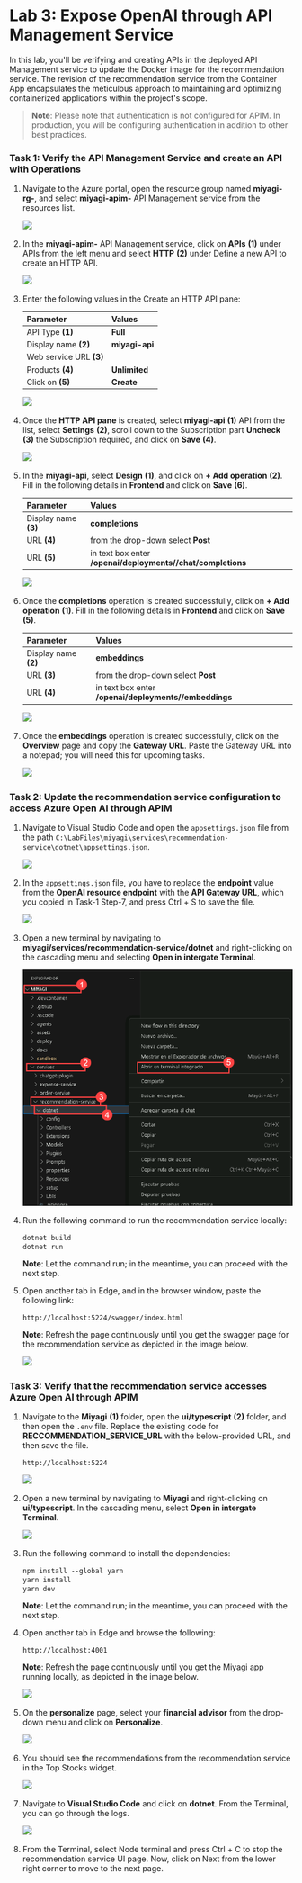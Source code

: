 # Lab 3: Expose OpenAI through API Management Service

In this lab, you'll be verifying and creating APIs in the deployed API Management service to update the Docker image for the recommendation service. The revision of the recommendation service from the Container App encapsulates the meticulous approach to maintaining and optimizing containerized applications within the project's scope.
 
   > **Note**: Please note that authentication is not configured for APIM. In production, you will be configuring authentication in addition to other best practices.

### Task 1: Verify the API Management Service and create an API with Operations

1. Navigate to the Azure portal, open the resource group named **miyagi-rg-<inject key="DeploymentID" enableCopy="false"/>**,  and select **miyagi-apim-<inject key="DeploymentID" enableCopy="false"/>** API Management service from the resources list.

   ![](./Media/lab3-t1-s1.png)

1. In the **miyagi-apim-<inject key="DeploymentID" enableCopy="false"/>** API Management service, click on **APIs** **(1)** under APIs from the left menu and select **HTTP** **(2)** under Define a new API to create an HTTP API.

   ![](./Media/lab3-t1-s2.png)

1. Enter the following values in the Create an HTTP API pane:
   
   | **Parameter**        | **Values**           | 
   | -------------------- | -------------------- | 
   | API Type **(1)**     | **Full**            | 
   | Display name **(2)** | **miyagi-api**       |
   | Web service URL **(3)** | **<inject key="OpenAIEndpoint" enableCopy="true"/>**   |
   | Products **(4)** | **Unlimited** |
   | Click on  **(5)** | **Create** |

   ![](./Media/api-create-new.png)

1. Once the **HTTP API pane** is created, select **miyagi-api** **(1)** API from the list, select **Settings** **(2)**, scroll down to the Subscription part **Uncheck** **(3)** the Subscription required, and click on **Save** **(4)**.

   ![](./Media/api-update.png)

1. In the **miyagi-api**, select **Design** **(1)**, and click on **+  Add operation** **(2)**. Fill in the following details in **Frontend** and click on **Save** **(6)**.

   | **Parameter**           | **Values**                                            | 
   | ------------------------| ------------------------------------------------------| 
   | Display name **(3)**    | **completions**                                       | 
   | URL **(4)**             | from the drop-down select **Post**                    |
   | URL **(5)**             | in text box enter **/openai/deployments/<inject key="CompletionModel" enableCopy="false"/>/chat/completions**  |

   ![](./Media/opertation-completions.png)

1. Once the **completions** operation is created successfully, click on **+  Add operation** **(1)**. Fill in the following details in **Frontend** and click on **Save** **(5)**.

   | **Parameter**           | **Values**                                            | 
   | ------------------------| ------------------------------------------------------| 
   | Display name **(2)**    | **embeddings**                                       | 
   | URL **(3)**             | from the drop-down select **Post**                    |
   | URL **(4)**             | in text box enter **/openai/deployments/<inject key="EmbeddingModel" enableCopy="false"/>/embeddings**  |

   ![](./Media/opertation-embeddings.png)

1. Once the **embeddings** operation is created successfully, click on the **Overview** page and copy the **Gateway URL**. Paste the Gateway URL into a notepad; you will need this for upcoming tasks.

   ![](./Media/gateway-url.png)
   
### Task 2: Update the recommendation service configuration to access Azure Open AI through APIM

1. Navigate to Visual Studio Code and open the `appsettings.json` file from the path `C:\LabFiles\miyagi\services\recommendation-service\dotnet\appsettings.json`.

   ![](./Media/lab3-t2-s1.png)

1. In the `appsettings.json` file, you have to replace the **endpoint** value from the **OpenAI resource endpoint** with the **API Gateway URL**, which you copied in Task-1 Step-7, and press Ctrl + S to save the file.

   ![](./Media/lab3-t2-s2.png)

1. Open a new terminal by navigating to **miyagi/services/recommendation-service/dotnet** and right-clicking on the cascading menu and selecting **Open in intergate Terminal**.

    ![](./Media/task4-1.png)

1. Run the following command to run the recommendation service locally:

    ```
    dotnet build
    dotnet run
    ```

   **Note**: Let the command run; in the meantime, you can proceed with the next step.

1. Open another tab in Edge, and in the browser window, paste the following link:

   ```
   http://localhost:5224/swagger/index.html 
   ```

   **Note**: Refresh the page continuously until you get the swagger page for the recommendation service as depicted in the image below.

   ![](./Media/miyagi2.png)

### Task 3: Verify that the recommendation service accesses Azure Open AI through APIM

1. Navigate to the **Miyagi** **(1)** folder, open the **ui/typescript** **(2)** folder, and then open the `.env` file. Replace the existing code for **RECCOMMENDATION_SERVICE_URL** with the below-provided URL, and then save the file.

   ```
   http://localhost:5224
   ```

   ![](./Media/byoc-mcs-env1.png)

1. Open a new terminal by navigating to **Miyagi** and right-clicking on **ui/typescript**. In the cascading menu, select **Open in intergate Terminal**.

   ![](./Media/image-rg-25.png)

1. Run the following command to install the dependencies:
   
    ```
    npm install --global yarn
    yarn install
    yarn dev
    ```

   **Note**: Let the command run; in the meantime, you can proceed with the next step.

1. Open another tab in Edge and browse the following:

   ```
   http://localhost:4001
   ```

   **Note**: Refresh the page continuously until you get the Miyagi app running locally, as depicted in the image below.
                       
   ![](./Media/miyagi1.png)

1. On the **personalize** page, select your **financial advisor** from the drop-down menu and click on **Personalize**.

   ![](./Media/financial-advisor.png)  

1. You should see the recommendations from the recommendation service in the Top Stocks widget.

   ![](./Media/financial-advisor-output.png) 

1. Navigate to **Visual Studio Code** and click on **dotnet**. From the Terminal, you can go through the logs.

   ![](./Media/recommend-log.png)

1. From the Terminal, select Node terminal and press Ctrl + C to stop the recommendation service UI page. Now, click on Next from the lower right corner to move to the next page.
